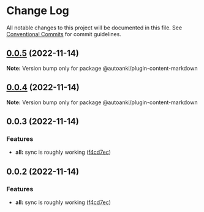 # Change Log

All notable changes to this project will be documented in this file.
See [Conventional Commits](https://conventionalcommits.org) for commit guidelines.

## [0.0.5](https://github.com/chenlijun99/autoanki/compare/@autoanki/plugin-content-markdown@0.0.4...@autoanki/plugin-content-markdown@0.0.5) (2022-11-14)

**Note:** Version bump only for package @autoanki/plugin-content-markdown





## [0.0.4](https://github.com/chenlijun99/autoanki/compare/@autoanki/plugin-content-markdown@0.0.3...@autoanki/plugin-content-markdown@0.0.4) (2022-11-14)

**Note:** Version bump only for package @autoanki/plugin-content-markdown





## 0.0.3 (2022-11-14)

### Features

- **all:** sync is roughly working ([f4cd7ec](https://github.com/chenlijun99/autoanki/commit/f4cd7ec4b4a36e5ef936612b913e7aef77308ef9))

## 0.0.2 (2022-11-14)

### Features

- **all:** sync is roughly working ([f4cd7ec](https://github.com/chenlijun99/autoanki/commit/f4cd7ec4b4a36e5ef936612b913e7aef77308ef9))
